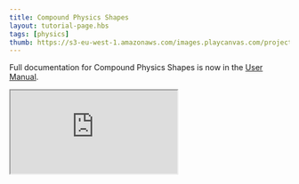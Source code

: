 ```yaml
---
title: Compound Physics Shapes
layout: tutorial-page.hbs
tags: [physics]
thumb: https://s3-eu-west-1.amazonaws.com/images.playcanvas.com/projects/12/688146/E92618-image-75.jpg
---
```


Full documentation for Compound Physics Shapes is now in the [User Manual][documentation-page].

<iframe loading="lazy" src="https://playcanv.as/p/KXZ5Lsda/" title="Compound Physics Shapes"></iframe>

[documentation-page]: /user-manual/physics/compound-shapes/

